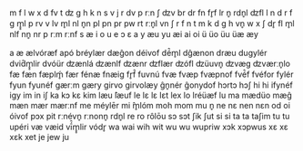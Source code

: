 m f l w x d fv t ʣ g h k n s v j r dv p rːn ʃ ʣv br dr fn fr̥f lr n̥ rdn̥l ʣfl
l n d r f g m̥̥l p rv v lv m̥l nl n̥n pl pn pr pw rt rːn̥l vn ʃ
r f n t m k d g h vn̥ w x ʃ dr̥ fl m̥l nlf nn̥ nr p rːm rːnf s
æ i o u e ɔ ɛ a y æu yu æi ai oi ü üo üu üæ æy

a
æ
ælvóræf
apó
bréylær
dæĝon
déivof
dé̂m̥l
dĝænon
dræu
dugylér
dvid̂m̥̥lir
dvóür
ʣænlá
ʣænlf
ʣænr
ʣflær
ʣófl
ʣüuvn̥
ʣvæg
ʣværːn̥lo
fæ
fæn
fæplḿ̥
fær
fénæ
fnæig
fr̥f̂
fuvnú
fvæ
fvæp
fvæpnof
fvé̂f
fvéfor
fylér
fyun
fyunéf
gærːm
gæry
girvo
girvolæy
ĝn̥nér
ĝonydof
hɔrtɔ
hɔʃ
hi
hi
ifynéf
igy
im
in
iʃ
ka
kɔ
kɛ
kim
læu
̂læuf
le
lɛ
lɛ
lɛt
lex
lo
lréüæf
lu
ma
mædüo
mæĝ
mæn
mær
mærːnf
me
méylēr
mi
̂m̥lóm
moh
mom
mu
n̥
ne
nɛ
nen
nɛn
od
oi
óivof
pɔx
pit
rːnévn̥
rːnonn̥
rdn̥l
re
ro
rôlōu
sɔ
sɔt
ʃik
ʃut
si
si
ta
ta
taʃim
tu
tu
upéri
væ
væid
vī́̂m̥̥lir
vódr̥
wa
wai
wih
wit
wu
wu
wupriw
xɔk
xɔpwus
xɛ
xɛ
xɛk
xet
je
jew
ju
